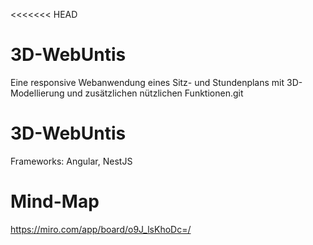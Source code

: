 <<<<<<< HEAD
# 3D-WebUntis
Eine responsive Webanwendung eines Sitz- und Stundenplans mit 3D-Modellierung und zusätzlichen nützlichen Funktionen.git

# 3D-WebUntis
Frameworks: Angular, NestJS

# Mind-Map

https://miro.com/app/board/o9J_lsKhoDc=/
